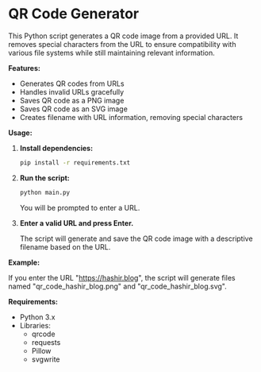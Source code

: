 # QR Code Generator

This Python script generates a QR code image from a provided URL. It removes special characters from the URL to ensure compatibility with various file systems while still maintaining relevant information.

**Features:**

- Generates QR codes from URLs
- Handles invalid URLs gracefully
- Saves QR code as a PNG image
- Saves QR code as an SVG image
- Creates filename with URL information, removing special characters

**Usage:**

1. **Install dependencies:**

   ```bash
   pip install -r requirements.txt
   ```

2. **Run the script:**

   ```bash
   python main.py
   ```

   You will be prompted to enter a URL.

3. **Enter a valid URL and press Enter.**

   The script will generate and save the QR code image with a descriptive filename based on the URL.

**Example:**

If you enter the URL "https://hashir.blog", the script will generate files named "qr_code_hashir_blog.png" and "qr_code_hashir_blog.svg".

**Requirements:**

- Python 3.x
- Libraries:
  - qrcode
  - requests
  - Pillow
  - svgwrite
